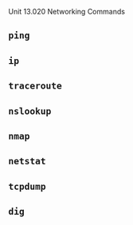 Unit 13.020 Networking Commands

## ```ping```

## ```ip```

## ```traceroute```

## ```nslookup```

## ```nmap```

## ```netstat```

## ```tcpdump```

## ```dig```
